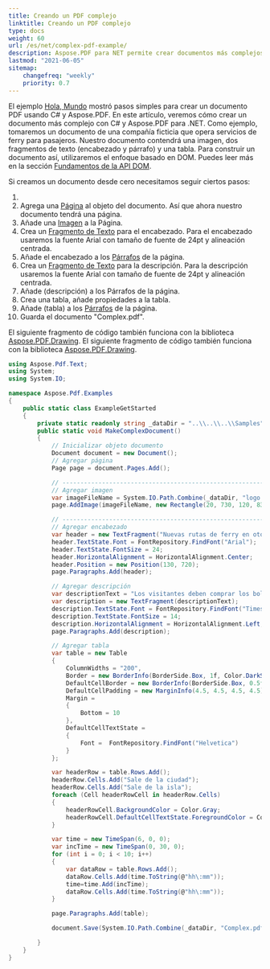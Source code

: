 ```yaml
---
title: Creando un PDF complejo
linktitle: Creando un PDF complejo
type: docs
weight: 60
url: /es/net/complex-pdf-example/
description: Aspose.PDF para NET permite crear documentos más complejos que contienen imágenes, fragmentos de texto y tablas en un solo documento.
lastmod: "2021-06-05"
sitemap:
    changefreq: "weekly"
    priority: 0.7
---
```


El ejemplo [Hola, Mundo](/pdf/es/net/hello-world-example/) mostró pasos simples para crear un documento PDF usando C# y Aspose.PDF. En este artículo, veremos cómo crear un documento más complejo con C# y Aspose.PDF para .NET. Como ejemplo, tomaremos un documento de una compañía ficticia que opera servicios de ferry para pasajeros.
Nuestro documento contendrá una imagen, dos fragmentos de texto (encabezado y párrafo) y una tabla. Para construir un documento así, utilizaremos el enfoque basado en DOM. Puedes leer más en la sección [Fundamentos de la API DOM](/pdf/es/net/basics-of-dom-api/).

Si creamos un documento desde cero necesitamos seguir ciertos pasos:

1.
1. Agrega una [Página](https://reference.aspose.com/pdf/net/aspose.pdf/page) al objeto del documento. Así que ahora nuestro documento tendrá una página.
1. Añade una [Imagen](https://reference.aspose.com/pdf/net/aspose.pdf/image/methods/index) a la Página.
1. Crea un [Fragmento de Texto](https://reference.aspose.com/pdf/net/aspose.pdf.text/textfragment) para el encabezado. Para el encabezado usaremos la fuente Arial con tamaño de fuente de 24pt y alineación centrada.
1. Añade el encabezado a los [Párrafos](https://reference.aspose.com/pdf/net/aspose.pdf/page/properties/paragraphs) de la página.
1. Crea un [Fragmento de Texto](https://reference.aspose.com/pdf/net/aspose.pdf.text/textfragment) para la descripción. Para la descripción usaremos la fuente Arial con tamaño de fuente de 24pt y alineación centrada.
1. Añade (descripción) a los Párrafos de la página.
1. Crea una tabla, añade propiedades a la tabla.
1. Añade (tabla) a los [Párrafos](https://reference.aspose.com/pdf/net/aspose.pdf/page/properties/paragraphs) de la página.
1. Guarda el documento "Complex.pdf".

El siguiente fragmento de código también funciona con la biblioteca [Aspose.PDF.Drawing](/pdf/es/net/drawing/).
El siguiente fragmento de código también funciona con la biblioteca [Aspose.PDF.Drawing](/pdf/es/net/drawing/).

```csharp
using Aspose.Pdf.Text;
using System;
using System.IO;

namespace Aspose.Pdf.Examples
{
    public static class ExampleGetStarted
    {
        private static readonly string _dataDir = "..\\..\\..\\Samples";
        public static void MakeComplexDocument()
        {
            // Inicializar objeto documento
            Document document = new Document();
            // Agregar página
            Page page = document.Pages.Add();

            // -------------------------------------------------------------
            // Agregar imagen
            var imageFileName = System.IO.Path.Combine(_dataDir, "logo.png");
            page.AddImage(imageFileName, new Rectangle(20, 730, 120, 830));

            // -------------------------------------------------------------
            // Agregar encabezado
            var header = new TextFragment("Nuevas rutas de ferry en otoño 2020");
            header.TextState.Font = FontRepository.FindFont("Arial");
            header.TextState.FontSize = 24;
            header.HorizontalAlignment = HorizontalAlignment.Center;
            header.Position = new Position(130, 720);
            page.Paragraphs.Add(header);

            // Agregar descripción
            var descriptionText = "Los visitantes deben comprar los boletos en línea y los boletos están limitados a 5,000 por día. El servicio de ferry está operando a media capacidad y en un horario reducido. Espere filas.";
            var description = new TextFragment(descriptionText);
            description.TextState.Font = FontRepository.FindFont("Times New Roman");
            description.TextState.FontSize = 14;
            description.HorizontalAlignment = HorizontalAlignment.Left;
            page.Paragraphs.Add(description);

            // Agregar tabla
            var table = new Table
            {
                ColumnWidths = "200",
                Border = new BorderInfo(BorderSide.Box, 1f, Color.DarkSlateGray),
                DefaultCellBorder = new BorderInfo(BorderSide.Box, 0.5f, Color.Black),
                DefaultCellPadding = new MarginInfo(4.5, 4.5, 4.5, 4.5),
                Margin =
                {
                    Bottom = 10
                },
                DefaultCellTextState =
                {
                    Font =  FontRepository.FindFont("Helvetica")
                }
            };

            var headerRow = table.Rows.Add();
            headerRow.Cells.Add("Sale de la ciudad");
            headerRow.Cells.Add("Sale de la isla");
            foreach (Cell headerRowCell in headerRow.Cells)
            {
                headerRowCell.BackgroundColor = Color.Gray;
                headerRowCell.DefaultCellTextState.ForegroundColor = Color.WhiteSmoke;
            }

            var time = new TimeSpan(6, 0, 0);
            var incTime = new TimeSpan(0, 30, 0);
            for (int i = 0; i < 10; i++)
            {
                var dataRow = table.Rows.Add();
                dataRow.Cells.Add(time.ToString(@"hh\:mm"));
                time=time.Add(incTime);
                dataRow.Cells.Add(time.ToString(@"hh\:mm"));
            }

            page.Paragraphs.Add(table);

            document.Save(System.IO.Path.Combine(_dataDir, "Complex.pdf"));

        }
    }
}
```

